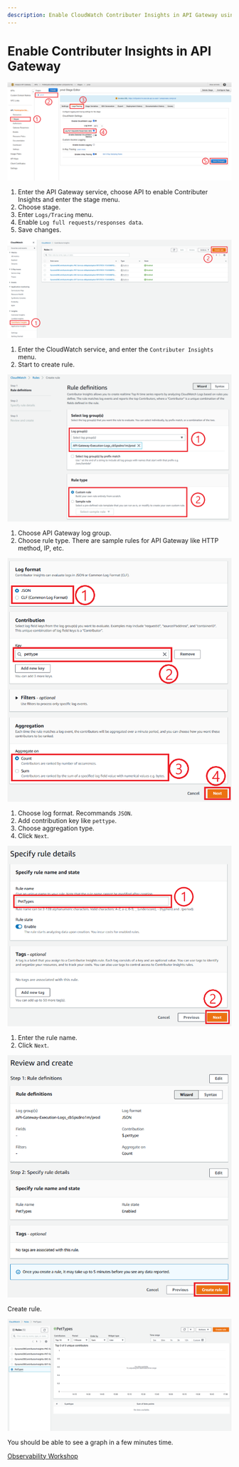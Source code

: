 ```yaml
---
description: Enable CloudWatch Contributer Insights in API Gateway using log full data.
---
```


# Enable Contributer Insights in API Gateway

![API Gateway Image](01-enable-contributor-insights-in-api-gateway-01.png)

1. Enter the API Gateway service, choose API to enable Contributer Insights and enter the stage menu.
2. Choose stage.
3. Enter `Logs/Tracing` menu.
4. Enable `Log full requests/responses data`.
5. Save changes.

![CloudWatch Insights Image](01-enable-contributor-insights-in-api-gateway-02.png)

1. Enter the CloudWatch service, and enter the `Contributer Insights` menu.
2. Start to create rule.

![Insights Rule Definition 1 Image](01-enable-contributor-insights-in-api-gateway-03.png)

1. Choose API Gateway log group.
2. Choose rule type. There are sample rules for API Gateway like HTTP method, IP, etc.

![Insights Rule Definition 2 Image](01-enable-contributor-insights-in-api-gateway-04.png)

1. Choose log format. Recommands `JSON`.
2. Add contribution key like `pettype`.
3. Choose aggregation type.
4. Click `Next`.

![Insights Rule Definition 3 Image](01-enable-contributor-insights-in-api-gateway-05.png)

1. Enter the rule name.
2. Click `Next`.

![Insights Rule Definition 4 Image](01-enable-contributor-insights-in-api-gateway-06.png)

Create rule.

![Finished to Create Insights Rule Image](01-enable-contributor-insights-in-api-gateway-07.png)

You should be able to see a graph in a few minutes time.

[Observability Workshop](https://catalog.workshops.aws/observability/en-US/contributorinsights/customquery)